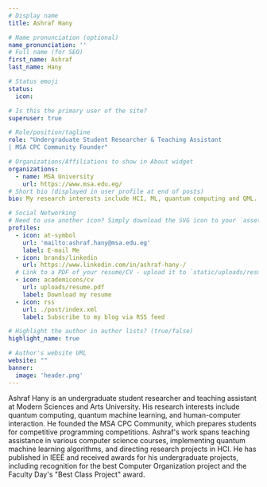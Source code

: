 ```yaml
---
# Display name
title: Ashraf Hany

# Name pronunciation (optional)
name_pronunciation: ''
# Full name (for SEO)
first_name: Ashraf
last_name: Hany

# Status emoji
status:
  icon: 

# Is this the primary user of the site?
superuser: true

# Role/position/tagline
role: "Undergraduate Student Researcher & Teaching Assistant 
| MSA CPC Community Founder"

# Organizations/Affiliations to show in About widget
organizations:
  - name: MSA University
    url: https://www.msa.edu.eg/
# Short bio (displayed in user profile at end of posts)
bio: My research interests include HCI, ML, quantum computing and QML.

# Social Networking
# Need to use another icon? Simply download the SVG icon to your `assets/media/icons/` folder.
profiles:
  - icon: at-symbol
    url: 'mailto:ashraf.hany@msa.edu.eg'
    label: E-mail Me
  - icon: brands/linkedin
    url: https://www.linkedin.com/in/ashraf-hany-/
  # Link to a PDF of your resume/CV - upload it to `static/uploads/resume.pdf`
  - icon: academicons/cv
    url: uploads/resume.pdf
    label: Download my resume
  - icon: rss
    url: ./post/index.xml
    label: Subscribe to my blog via RSS feed

# Highlight the author in author lists? (true/false)
highlight_name: true

# Author's website URL
website: ""
banner:
  image: 'header.png'
---
```


Ashraf Hany is an undergraduate student researcher and teaching assistant at Modern Sciences and Arts University. His research interests include quantum computing, quantum machine learning, and human-computer interaction. He founded the MSA CPC Community, which prepares students for competitive programming competitions. Ashraf's work spans teaching assistance in various computer science courses, implementing quantum machine learning algorithms, and directing research projects in HCI. He has published in IEEE and received awards for his undergraduate projects, including recognition for the best Computer Organization project and the Faculty Day's "Best Class Project" award.